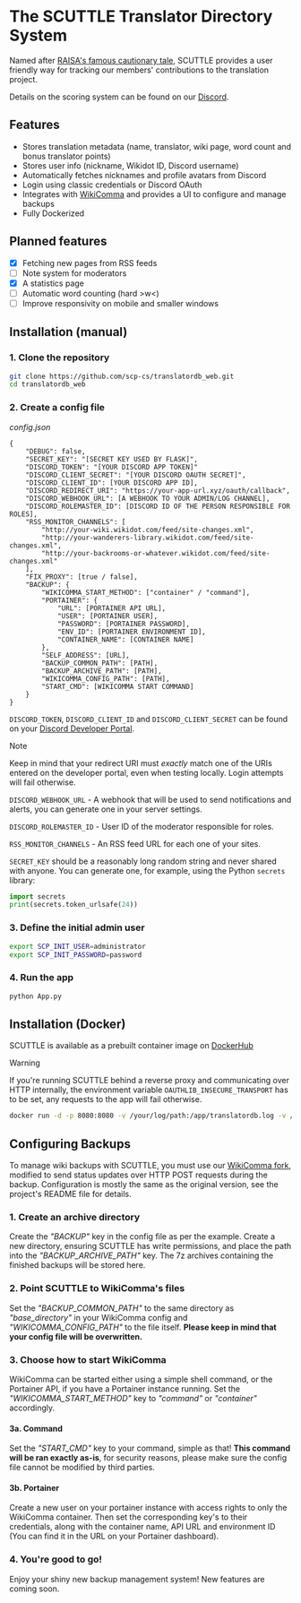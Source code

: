 # The SCUTTLE Translator Directory System
Named after [RAISA's famous cautionary tale](https://scp-wiki.wikidot.com/scuttle), SCUTTLE provides a user friendly way for tracking our members' contributions to the translation project.

Details on the scoring system can be found on our [Discord](https://discord.gg/A6U2fCUJs6).

## Features

- Stores translation metadata (name, translator, wiki page, word count and bonus translator points)
- Stores user info (nickname, Wikidot ID, Discord username)
- Automatically fetches nicknames and profile avatars from Discord
- Login using classic credentials or Discord OAuth
- Integrates with [WikiComma](https://gitlab.com/DBotThePony/wikicomma) and provides a UI to configure and manage backups
- Fully Dockerized

## Planned features

- [X] Fetching new pages from RSS feeds
- [ ] Note system for moderators
- [X] A statistics page
- [ ] Automatic word counting (hard >w<)
- [ ] Improve responsivity on mobile and smaller windows

## Installation (manual)
### 1. Clone the repository
```bash
git clone https://github.com/scp-cs/translatordb_web.git
cd translatordb_web
```
### 2. Create a config file
*config.json*
```
{
    "DEBUG": false,
    "SECRET_KEY": "[SECRET KEY USED BY FLASK]",
    "DISCORD_TOKEN": "[YOUR DISCORD APP TOKEN]"
    "DISCORD_CLIENT_SECRET": "[YOUR DISCORD OAUTH SECRET]",
    "DISCORD_CLIENT_ID": [YOUR DISCORD APP ID],
    "DISCORD_REDIRECT_URI": "https://your-app-url.xyz/oauth/callback",
    "DISCORD_WEBHOOK_URL": [A WEBHOOK TO YOUR ADMIN/LOG CHANNEL],
    "DISCORD_ROLEMASTER_ID": [DISCORD ID OF THE PERSON RESPONSIBLE FOR ROLES],
    "RSS_MONITOR_CHANNELS": [
        "http://your-wiki.wikidot.com/feed/site-changes.xml",
        "http://your-wanderers-library.wikidot.com/feed/site-changes.xml",
        "http://your-backrooms-or-whatever.wikidot.com/feed/site-changes.xml"
    ],
    "FIX_PROXY": [true / false],
    "BACKUP": {
        "WIKICOMMA_START_METHOD": ["container" / "command"],
        "PORTAINER": {
            "URL": [PORTAINER API URL],
            "USER": [PORTAINER USER],
            "PASSWORD": [PORTAINER PASSWORD],
            "ENV_ID": [PORTAINER ENVIRONMENT ID],
            "CONTAINER_NAME": [CONTAINER NAME]
        },
        "SELF_ADDRESS": [URL],
        "BACKUP_COMMON_PATH": [PATH],
        "BACKUP_ARCHIVE_PATH": [PATH],
        "WIKICOMMA_CONFIG_PATH": [PATH],
        "START_CMD": [WIKICOMMA START COMMAND]
    }
}
```
`DISCORD_TOKEN`, `DISCORD_CLIENT_ID` and `DISCORD_CLIENT_SECRET` can be found on your [Discord Developer Portal](https://discord.com/developers/applications).
> [!NOTE]
> Keep in mind that your redirect URI must *exactly* match one of the URIs entered on the developer portal, even when testing locally. Login attempts will fail otherwise.

`DISCORD_WEBHOOK_URL` - A webhook that will be used to send notifications and alerts, you can generate one in your server settings.

`DISCORD_ROLEMASTER_ID` - User ID of the moderator responsible for roles.

`RSS_MONITOR_CHANNELS` - An RSS feed URL for each one of your sites.

`SECRET_KEY` should be a reasonably long random string and never shared with anyone. You can generate one, for example, using the Python `secrets` library:
```python
import secrets
print(secrets.token_urlsafe(24))
```
### 3. Define the initial admin user
```bash
export SCP_INIT_USER=administrator
export SCP_INIT_PASSWORD=password
```
### 4. Run the app
```bash
python App.py
```

## Installation (Docker)
SCUTTLE is available as a prebuilt container image on [DockerHub](https://hub.docker.com/r/x10102/translatordb)
> [!WARNING]
> If you're running SCUTTLE behind a reverse proxy and communicating over HTTP internally, the environment variable `OAUTHLIB_INSECURE_TRANSPORT` has to be set, any requests to the app will fail otherwise.
```bash
docker run -d -p 8080:8080 -v /your/log/path:/app/translatordb.log -v /your/data/path:/app/data/scp.db -v /your/config/path:/app/config.json:ro --name scuttle x10102/translatordb
```

## Configuring Backups
To manage wiki backups with SCUTTLE, you must use our [WikiComma fork](https://github.com/scp-cs/wikicomma), modified to send status updates over HTTP POST requests during the backup. Configuration is mostly the same as the original version, see the project's README file for details.

### 1. Create an archive directory
Create the *"BACKUP"* key in the config file as per the example. Create a new directory, ensuring SCUTTLE has write permissions, and place the path into the *"BACKUP_ARCHIVE_PATH"* key. The 7z archives containing the finished backups will be stored here. 

### 2. Point SCUTTLE to WikiComma's files
Set the *"BACKUP_COMMON_PATH"* to the same directory as *"base_directory"* in your WikiComma config and *"WIKICOMMA_CONFIG_PATH"* to the file itself. **Please keep in mind that your config file will be overwritten.**

### 3. Choose how to start WikiComma
WikiComma can be started either using a simple shell command, or the Portainer API, if you have a Portainer instance running. Set the *"WIKICOMMA_START_METHOD"* key to *"command"* or *"container"* accordingly.

#### 3a. Command
Set the *"START_CMD"* key to your command, simple as that! **This command will be ran exactly as-is**, for security reasons, please make sure the config file cannot be modified by third parties.

#### 3b. Portainer
Create a new user on your portainer instance with access rights to only the WikiComma container. Then set the corresponding key's to their credentials, along with the container name, API URL and environment ID (You can find it in the URL on your Portainer dashboard).

### 4. You're good to go!
Enjoy your shiny new backup management system! New features are coming soon.